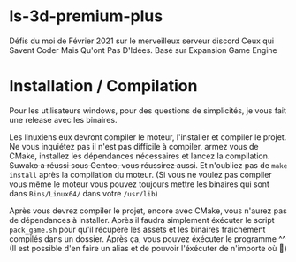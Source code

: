 # ls-3d-premium-plus
Défis du moi de Février 2021 sur le merveilleux serveur discord Ceux qui Savent Coder Mais Qu'ont Pas D'Idées. Basé sur Expansion Game Engine

# Installation / Compilation

Pour les utilisateurs windows, pour des questions de simplicités, je vous fait une release avec les binaires.

Les linuxiens eux devront compiler le moteur, l'installer et compiler le projet. Ne vous inquiétez pas il n'est pas difficile à compiler,
armez vous de CMake, installez les dépendances nécessaires et lancez la compilation. ~~Suwako a réussi sous Gentoo, vous réussirez aussi~~. Et n'oubliez pas de
`make install` après la compilation du moteur. (Si vous ne voulez pas compiler vous même le moteur vous pouvez toujours mettre
les binaires qui sont dans `Bins/Linux64/` dans votre `/usr/lib`)

Après vous devrez compiler le projet, encore avec CMake, vous n'aurez pas de dépendances à installer. Après il faudra simplement éxécuter le script
`pack_game.sh` pour qu'il récupère les assets et les binaires fraichement compilés dans un dossier. Après ça, vous pouvez éxécuter le programme ^^
(Il est possible d'en faire un alias et de pouvoir l'éxécuter de n'importe où :eyes:)
